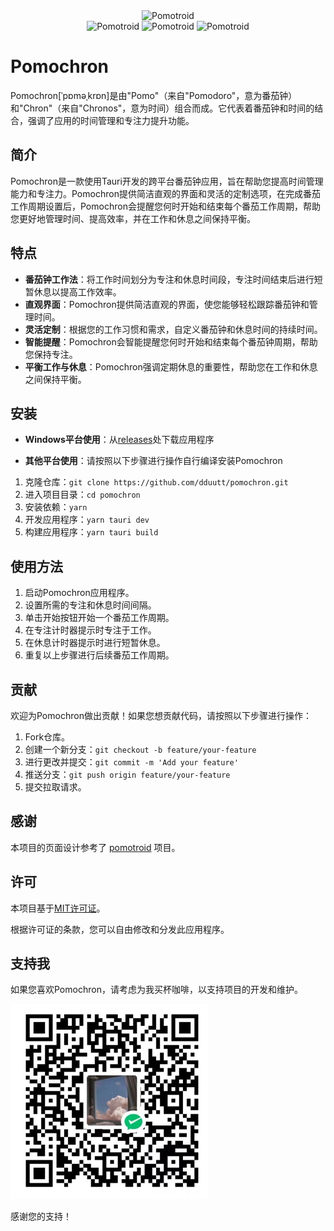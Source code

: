<div align="center">
  <img alt="Pomotroid" src="https://cdn.jsdelivr.net/gh/dduutt/pomochron/src/assets/logo.png" width="200px">
</div>

<div  align="center">
 <img alt="Pomotroid" src="https://cdn.jsdelivr.net/gh/dduutt/pomochron/images/home.png" width="200px">
  <img alt="Pomotroid" src="https://cdn.jsdelivr.net/gh/dduutt/pomochron/images/settings.png" width="200px">
   <img alt="Pomotroid" src="https://cdn.jsdelivr.net/gh/dduutt/pomochron/images/about.png" width="200px">
</div>

# Pomochron

Pomochron[ˈpɒməˌkrɒn]是由"Pomo"（来自"Pomodoro"，意为番茄钟）和"Chron"（来自"Chronos"，意为时间）组合而成。它代表着番茄钟和时间的结合，强调了应用的时间管理和专注力提升功能。

## 简介

Pomochron是一款使用Tauri开发的跨平台番茄钟应用，旨在帮助您提高时间管理能力和专注力。Pomochron提供简洁直观的界面和灵活的定制选项，在完成番茄工作周期设置后，Pomochron会提醒您何时开始和结束每个番茄工作周期，帮助您更好地管理时间、提高效率，并在工作和休息之间保持平衡。

## 特点

- **番茄钟工作法**：将工作时间划分为专注和休息时间段，专注时间结束后进行短暂休息以提高工作效率。
- **直观界面**：Pomochron提供简洁直观的界面，使您能够轻松跟踪番茄钟和管理时间。
- **灵活定制**：根据您的工作习惯和需求，自定义番茄钟和休息时间的持续时间。
- **智能提醒**：Pomochron会智能提醒您何时开始和结束每个番茄钟周期，帮助您保持专注。
- **平衡工作与休息**：Pomochron强调定期休息的重要性，帮助您在工作和休息之间保持平衡。

## 安装

- **Windows平台使用**：从[releases](../../releases/download/latest/pomochron_x64.msi)处下载应用程序


- **其他平台使用**：请按照以下步骤进行操作自行编译安装Pomochron

1. 克隆仓库：`git clone https://github.com/dduutt/pomochron.git`
2. 进入项目目录：`cd pomochron`
3. 安装依赖：`yarn`
4. 开发应用程序：`yarn tauri dev`
5. 构建应用程序：`yarn tauri build`




## 使用方法

1. 启动Pomochron应用程序。
2. 设置所需的专注和休息时间间隔。
3. 单击开始按钮开始一个番茄工作周期。
4. 在专注计时器提示时专注于工作。
5. 在休息计时器提示时进行短暂休息。
6. 重复以上步骤进行后续番茄工作周期。


## 贡献

欢迎为Pomochron做出贡献！如果您想贡献代码，请按照以下步骤进行操作：

1. Fork仓库。
2. 创建一个新分支：`git checkout -b feature/your-feature`
3. 进行更改并提交：`git commit -m 'Add your feature'`
4. 推送分支：`git push origin feature/your-feature`
5. 提交拉取请求。


## 感谢

本项目的页面设计参考了 [pomotroid](https://github.com/Splode/pomotroid) 项目。

## 许可

本项目基于[MIT许可证](LICENSE)。

根据许可证的条款，您可以自由修改和分发此应用程序。

## 支持我

如果您喜欢Pomochron，请考虑为我买杯咖啡，以支持项目的开发和维护。

![take me coffee](src/assets/pay.png)


感谢您的支持！
